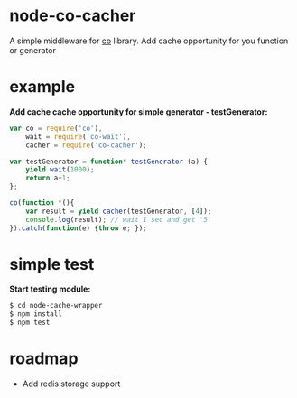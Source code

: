 node-co-cacher
===================

A simple middleware for [co](https://github.com/tj/co) library. 
Add cache opportunity for you function or generator 

example
===========

**Add cache cache opportunity for simple generator - testGenerator:**

```javascript
var co = require('co'),
    wait = require('co-wait'),
    cacher = require('co-cacher');

var testGenerator = function* testGenerator (a) {
    yield wait(1000);
    return a+1;
};

co(function *(){
    var result = yield cacher(testGenerator, [4]);
    console.log(result); // wait 1 sec and get '5'
}).catch(function(e) {throw e; });
```


simple test
===========

**Start testing module:**

```sh
$ cd node-cache-wrapper
$ npm install
$ npm test
```


roadmap
=======

   * Add redis storage support

